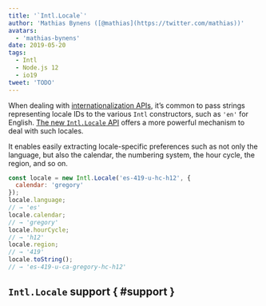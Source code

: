 ```yaml
---
title: '`Intl.Locale`'
author: 'Mathias Bynens ([@mathias](https://twitter.com/mathias))'
avatars:
  - 'mathias-bynens'
date: 2019-05-20
tags:
  - Intl
  - Node.js 12
  - io19
tweet: 'TODO'
---
```

When dealing with [internationalization APIs](/features/tags/intl), it’s common to pass strings representing locale IDs to the various `Intl` constructors, such as `'en'` for English. [The new `Intl.Locale` API](https://github.com/tc39/proposal-intl-locale) offers a more powerful mechanism to deal with such locales.

It enables easily extracting locale-specific preferences such as not only the language, but also the calendar, the numbering system, the hour cycle, the region, and so on.

```js
const locale = new Intl.Locale('es-419-u-hc-h12', {
  calendar: 'gregory'
});
locale.language;
// → 'es'
locale.calendar;
// → 'gregory'
locale.hourCycle;
// → 'h12'
locale.region;
// → '419'
locale.toString();
// → 'es-419-u-ca-gregory-hc-h12'
```

## `Intl.Locale` support { #support }

<feature-support chrome="74 /blog/v8-release-74#intl.locale"
                 firefox="no"
                 safari="no"
                 nodejs="12 https://twitter.com/mathias/status/1120700101637353473"
                 babel="no"></feature-support>
